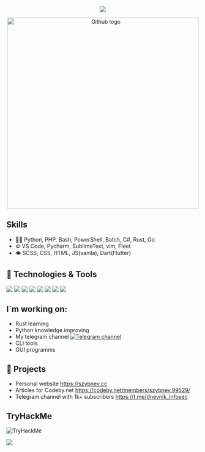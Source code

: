 <p align="center">
    <img src="https://readme-typing-svg.demolab.com?font=Fira+Code&size=30&pause=1000&center=true&width=500&lines=Hi%2C+i'm+Zybnev+Sergey!;Hi%2C+i'm+pentester!">
</p>

<p align=center>
 <img src="https://octodex.github.com/images/privateinvestocat.jpg" alt="Github logo" width="500" />
</p>

## Skills
- 👨‍💻 Python, PHP, Bash, PowerShell, Batch, C#, Rust, Go
- ⚙️ VS Code, Pycharm, SublimeText, vim, Fleet
- 👁️ SCSS, CSS, HTML, JS(vanila), Dart(Flutter)

## 🔧 Technologies & Tools
![](https://img.shields.io/badge/OS-Linux-informational?style=flat&logo=linux&logoColor=white&color=6aa6f8)
![](https://img.shields.io/badge/OS-Windows-informational?style=flat&logo=windows&logoColor=white&color=6aa6f8)
![](https://img.shields.io/badge/Editor-VS_Code-informational?style=flat&logo=visual-studio-code&logoColor=white&color=6aa6f8)
![](https://img.shields.io/badge/Editor-Pycharm-informational?style=flat&logo=pycharm&logoColor=white&color=6aa6f8)
![](https://img.shields.io/badge/Editor-Sublime-informational?style=flat&logo=sublime&logoColor=white&color=6aa6f8)
![](https://img.shields.io/badge/Code-Python-informational?style=flat&logo=python&logoColor=white&color=6aa6f8)
![](https://img.shields.io/badge/Code-PHP-informational?style=flat&logo=php&logoColor=white&color=6aa6f8)
![](https://img.shields.io/badge/Shell-Bash-informational?style=flat&logo=gnu-bash&logoColor=white&color=6aa6f8)

## I`m working on:
 - Rust learning
 - Python knowledge improving
 - My telegram channel
<a href='https://t.me/dnevnik_infosec'> ![Telegram channel](https://img.shields.io/badge/telegram-follow%20me-blue) </a>
 - CLI tools
 - GUI programms

## 📝 Projects
- Personal website https://szybnev.cc
- Articles for Codeby.net https://codeby.net/members/szybnev.99529/
- Telegram channel with 1k+ subscribers https://t.me/dnevnik_infosec

## TryHackMe
<img src="https://tryhackme-badges.s3.amazonaws.com/szybnev.png" alt="TryHackMe">

![](https://raw.githubusercontent.com/Sutil/Sutil/2b2fad3bf54522bb30c8c170591fc68ff51b69e6/github-contribution-grid-snake2.svg)
